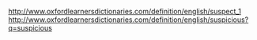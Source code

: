 http://www.oxfordlearnersdictionaries.com/definition/english/suspect_1
http://www.oxfordlearnersdictionaries.com/definition/english/suspicious?q=suspicious
